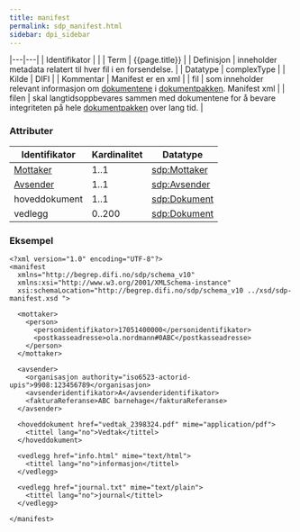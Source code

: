 ```yaml
---
title: manifest  
permalink: sdp_manifest.html
sidebar: dpi_sidebar
---
```


|---|---|
| Identifikator |  |
| Term          | {{page.title}} |
| Definisjon    | inneholder metadata relatert til hver fil i en forsendelse. |
| Datatype      | complexType |
| Kilde         | DIFI |
| Kommentar     | Manifest er en xml |
| fil           | som inneholder relevant informasjon om [dokumentene](../../begrep/Dokument.md) i [dokumentpakken](index.md). Manifest xml |
| filen         | skal langtidsoppbevares sammen med dokumentene for å bevare integriteten på hele [dokumentpakken](index.md) over lang tid. |

### Attributer

| Identifikator                     | Kardinalitet | Datatype                              |
| --------------------------------- | ------------ | ------------------------------------- |
| [Mottaker](../../begrep/Mottaker.md) | 1..1         | [sdp:Mottaker](../../begrep/Mottaker.md) |
| [Avsender](../../begrep/Avsender.md) | 1..1         | [sdp:Avsender](../../begrep/Avsender.md) |
| hoveddokument                     | 1..1         | [sdp:Dokument](../../begrep/Dokument.md) |
| vedlegg                           | 0..200       | [sdp:Dokument](../../begrep/Dokument.md) |

### Eksempel

``` brush: xml; toolbar: false
<?xml version="1.0" encoding="UTF-8"?>
<manifest
  xmlns="http://begrep.difi.no/sdp/schema_v10"
  xmlns:xsi="http://www.w3.org/2001/XMLSchema-instance"
  xsi:schemaLocation="http://begrep.difi.no/sdp/schema_v10 ../xsd/sdp-manifest.xsd ">

  <mottaker>
    <person>
      <personidentifikator>17051400000</personidentifikator>
      <postkasseadresse>ola.nordmann#0ABC</postkasseadresse>
    </person>
  </mottaker>

  <avsender>
    <organisasjon authority="iso6523-actorid-upis">9908:123456789</organisasjon>
    <avsenderidentifikator>A</avsenderidentifikator>
    <fakturaReferanse>ABC barnehage</fakturaReferanse>
  </avsender>

  <hoveddokument href="vedtak_2398324.pdf" mime="application/pdf">
    <tittel lang="no">Vedtak</tittel>
  </hoveddokument>

  <vedlegg href="info.html" mime="text/html">
    <tittel lang="no">informasjon</tittel>
  </vedlegg>

  <vedlegg href="journal.txt" mime="text/plain">
    <tittel lang="no">journal</tittel>
  </vedlegg>

</manifest>
```
